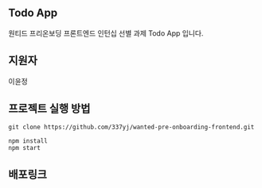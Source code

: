 ## Todo App

원티드 프리온보딩 프론트엔드 인턴십 선별 과제 Todo App 입니다.

## 지원자

이윤정

## 프로젝트 실행 방법

```
git clone https://github.com/337yj/wanted-pre-onboarding-frontend.git

npm install
npm start
```

## 배포링크
